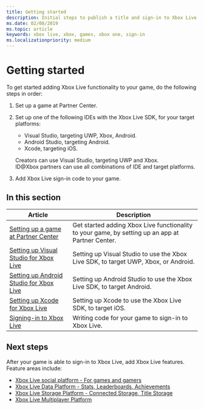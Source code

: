 ```yaml
---
title: Getting started
description: Initial steps to publish a title and sign-in to Xbox Live.
ms.date: 02/08/2019
ms.topic: article
keywords: xbox live, xbox, games, xbox one, sign-in
ms.localizationpriority: medium
---
```

# Getting started

To get started adding Xbox Live functionality to your game, do the following steps in order:
1. Set up a game at Partner Center.
2. Set up one of the following IDEs with the Xbox Live SDK, for your target platforms:
    *  Visual Studio, targeting UWP, Xbox, Android.
    *  Android Studio, targeting Android.
    *  Xcode, targeting iOS.

    Creators can use Visual Studio, targeting UWP and Xbox.  
    ID@Xbox partners can use all combinations of IDE and target platforms.

3. Add Xbox Live sign-in code to your game.


## In this section

| Article | Description |
|---------|-------------|
| [Setting up a game at Partner Center](setup-partner-center.md) | Get started adding Xbox Live functionality to your game, by setting up an app at Partner Center. |
| [Setting up Visual Studio for Xbox Live](setup-visual-studio.md) | Setting up Visual Studio to use the Xbox Live SDK, to target UWP, Xbox, or Android. |
| [Setting up Android Studio for Xbox Live](setup-android-studio.md) | Setting up Android Studio to use the Xbox Live SDK, to target Android. |
| [Setting up Xcode for Xbox Live](setup-xcode.md) | Setting up Xcode to use the Xbox Live SDK, to target iOS. |
| [Signing-in to Xbox Live](write-sign-in-code.md) | Writing code for your game to sign-in to Xbox Live. |


## Next steps

After your game is able to sign-in to Xbox Live, add Xbox Live features.
Feature areas include:
<!-- *  Player identity -->
*  [Xbox Live social platform - For games and gamers](../social-platform/social-platform.md)
*  [Xbox Live Data Platform - Stats, Leaderboards, Achievements](../data-platform/data-platform.md)
*  [Xbox Live Storage Platform - Connected Storage, Title Storage](../storage-platform/storage-platform.md)
*  [Xbox Live Multiplayer Platform](../multiplayer/multiplayer-intro.md)
<!-- *  External services -->
